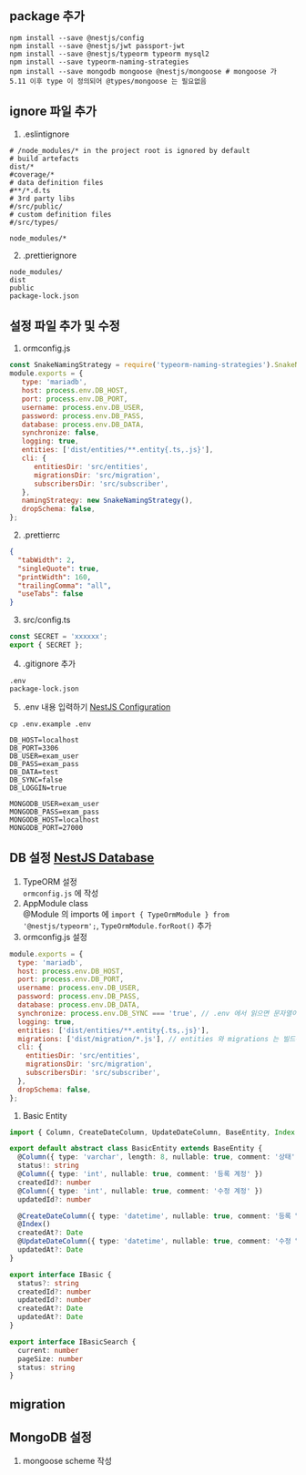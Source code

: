 ## package 추가
```shell
npm install --save @nestjs/config
npm install --save @nestjs/jwt passport-jwt
npm install --save @nestjs/typeorm typeorm mysql2
npm install --save typeorm-naming-strategies
npm install --save mongodb mongoose @nestjs/mongoose # mongoose 가 5.11 이후 type 이 정의되어 @types/mongoose 는 필요없음
```

## ignore 파일 추가
1. .eslintignore  
```text
# /node_modules/* in the project root is ignored by default
# build artefacts
dist/*
#coverage/*
# data definition files
#**/*.d.ts
# 3rd party libs
#/src/public/
# custom definition files
#/src/types/

node_modules/*
```
2. .prettierignore
```text
node_modules/
dist
public
package-lock.json
```

## 설정 파일 추가 및 수정
1. ormconfig.js
```javascript
const SnakeNamingStrategy = require('typeorm-naming-strategies').SnakeNamingStrategy;
module.exports = {
   type: 'mariadb',
   host: process.env.DB_HOST,
   port: process.env.DB_PORT,
   username: process.env.DB_USER,
   password: process.env.DB_PASS,
   database: process.env.DB_DATA,
   synchronize: false,
   logging: true,
   entities: ['dist/entities/**.entity{.ts,.js}'],
   cli: {
      entitiesDir: 'src/entities',
      migrationsDir: 'src/migration',
      subscribersDir: 'src/subscriber',
   },
   namingStrategy: new SnakeNamingStrategy(),
   dropSchema: false,
};
```
2. .prettierrc
```json
{
  "tabWidth": 2,
  "singleQuote": true,
  "printWidth": 160,
  "trailingComma": "all",
  "useTabs": false
}
```
3. src/config.ts
```typescript
const SECRET = 'xxxxxx';
export { SECRET };
```
4. .gitignore 추가
```text
.env
package-lock.json
```
5. .env 내용 입력하기  [NestJS Configuration](https://docs.nestjs.com/techniques/configuration)
```shell
cp .env.example .env
```
```dotenv
DB_HOST=localhost
DB_PORT=3306
DB_USER=exam_user
DB_PASS=exam_pass
DB_DATA=test
DB_SYNC=false
DB_LOGGIN=true

MONGODB_USER=exam_user
MONGODB_PASS=exam_pass
MONGODB_HOST=localhost
MONGODB_PORT=27000
```

## DB 설정 [NestJS Database](https://docs.nestjs.com/techniques/database)
1. TypeORM 설정  
   `ormconfig.js` 에 작성
1. AppModule class  
   @Module 의 imports 에 `import { TypeOrmModule } from '@nestjs/typeorm';`, `TypeOrmModule.forRoot()` 추가
1. ormconfig.js 설정
```javascript
module.exports = {
  type: 'mariadb',
  host: process.env.DB_HOST,
  port: process.env.DB_PORT,
  username: process.env.DB_USER,
  password: process.env.DB_PASS,
  database: process.env.DB_DATA,
  synchronize: process.env.DB_SYNC === 'true', // .env 에서 읽으면 문자열이므로 무조건 true 가 되기 때문에 === 조건 추가
  logging: true,
  entities: ['dist/entities/**.entity{.ts,.js}'],
  migrations: ['dist/migration/*.js'], // entities 와 migrations 는 빌드된 경로를 이용한다.
  cli: {
    entitiesDir: 'src/entities',
    migrationsDir: 'src/migration',
    subscribersDir: 'src/subscriber',
  },
  dropSchema: false,
};
```
1. Basic Entity
```typescript
import { Column, CreateDateColumn, UpdateDateColumn, BaseEntity, Index } from 'typeorm'

export default abstract class BasicEntity extends BaseEntity {
  @Column({ type: 'varchar', length: 8, nullable: true, comment: '상태' })
  status!: string
  @Column({ type: 'int', nullable: true, comment: '등록 계정' })
  createdId?: number
  @Column({ type: 'int', nullable: true, comment: '수정 계정' })
  updatedId?: number

  @CreateDateColumn({ type: 'datetime', nullable: true, comment: '등록 일시' })
  @Index()
  createdAt?: Date
  @UpdateDateColumn({ type: 'datetime', nullable: true, comment: '수정 일시' })
  updatedAt?: Date
}

export interface IBasic {
  status?: string
  createdId?: number
  updatedId?: number
  createdAt?: Date
  updatedAt?: Date
}

export interface IBasicSearch {
  current: number
  pageSize: number
  status: string
}
```
## migration

## MongoDB 설정
1. mongoose scheme 작성
